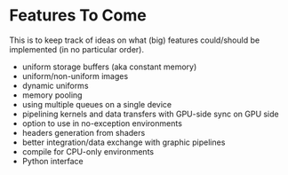 # Features To Come
This is to keep track of ideas on what (big) features could/should be implemented (in no particular order).

- uniform storage buffers (aka constant memory)
- uniform/non-uniform images
- dynamic uniforms
- memory pooling
- using multiple queues on a single device
- pipelining kernels and data transfers with GPU-side sync on GPU side
- option to use in no-exception environments
- headers generation from shaders
- better integration/data exchange with graphic pipelines
- compile for CPU-only environments
- Python interface
